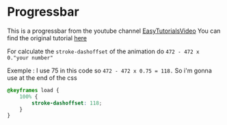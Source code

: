 # Progressbar
This is a progressbar from the youtube channel [EasyTutorialsVideo](https://www.youtube.com/@EasyTutorialsVideo)
You can find the original tutorial [here](https://youtu.be/mSfsGTIQlxg)

For calculate the `stroke-dashoffset` of the animation do ```472 - 472 x 0."your number"```

Exemple : 
I use 75 in this code so `472 - 472 x 0.75 = 118.`
So i'm gonna use at the end of the css

```css
@keyframes load {
    100% {
        stroke-dashoffset: 118;
    }
}
```
